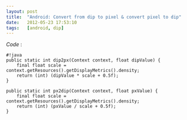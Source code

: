 ```yaml
---
layout: post
title:  "Android: Convert from dip to pixel & convert pixel to dip"
date:   2012-05-23 17:53:10
tags:   [android, dip]
---
```



*Code* :

    #!java
    public static int dip2px(Context context, float dipValue) {
    	final float scale = context.getResources().getDisplayMetrics().density;
    	return (int) (dipValue * scale + 0.5f);
    }
    
    public static int px2dip(Context context, float pxValue) {
    	final float scale = context.getResources().getDisplayMetrics().density;
    	return (int) (pxValue / scale + 0.5f);
    }

